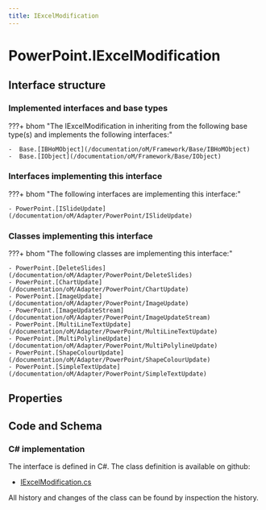 ```yaml
---
title: IExcelModification
---
```


# PowerPoint.IExcelModification



## Interface structure

### Implemented interfaces and base types

???+ bhom "The IExcelModification in inheriting from the following base type(s) and implements the following interfaces:"

    -  Base.[IBHoMObject](/documentation/oM/Framework/Base/IBHoMObject)
    -  Base.[IObject](/documentation/oM/Framework/Base/IObject)


### Interfaces implementing this interface

???+ bhom "The following interfaces are implementing this interface:"

    - PowerPoint.[ISlideUpdate](/documentation/oM/Adapter/PowerPoint/ISlideUpdate)


### Classes implementing this interface

???+ bhom "The following classes are implementing this interface:"

    - PowerPoint.[DeleteSlides](/documentation/oM/Adapter/PowerPoint/DeleteSlides)
    - PowerPoint.[ChartUpdate](/documentation/oM/Adapter/PowerPoint/ChartUpdate)
    - PowerPoint.[ImageUpdate](/documentation/oM/Adapter/PowerPoint/ImageUpdate)
    - PowerPoint.[ImageUpdateStream](/documentation/oM/Adapter/PowerPoint/ImageUpdateStream)
    - PowerPoint.[MultiLineTextUpdate](/documentation/oM/Adapter/PowerPoint/MultiLineTextUpdate)
    - PowerPoint.[MultiPolylineUpdate](/documentation/oM/Adapter/PowerPoint/MultiPolylineUpdate)
    - PowerPoint.[ShapeColourUpdate](/documentation/oM/Adapter/PowerPoint/ShapeColourUpdate)
    - PowerPoint.[SimpleTextUpdate](/documentation/oM/Adapter/PowerPoint/SimpleTextUpdate)


## Properties

## Code and Schema

### C# implementation

The interface is defined in C#. The class definition is available on github:

- [IExcelModification.cs](https://github.com/BHoM/PowerPoint_Toolkit/blob/develop/PowerPoint_oM/IExcelModification.cs)

All history and changes of the class can be found by inspection the history.
